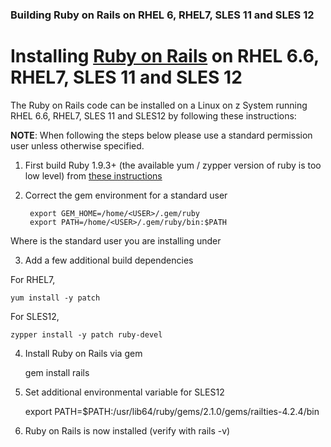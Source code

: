 ### Building Ruby on Rails on RHEL 6, RHEL7, SLES 11 and SLES 12

# Installing [Ruby on Rails](http://rubyonrails.org/) on RHEL 6.6, RHEL7, SLES 11 and SLES 12

The Ruby on Rails code can be installed on a Linux on z System running RHEL 6.6, RHEL7, SLES 11 and SLES12 by following these instructions:

**NOTE**: When following the steps below please use a standard
permission user unless otherwise specified.

1. First build Ruby 1.9.3+ (the available yum / zypper version of ruby is too low level) from [these instructions](https://github.com/linux-on-ibm-z/docs/wiki/Building-Ruby)

2. Correct the gem environment for a standard user

        export GEM_HOME=/home/<USER>/.gem/ruby
        export PATH=/home/<USER>/.gem/ruby/bin:$PATH
    
 Where <USER> is the standard user you are installing under

3. Add a few additional build dependencies
    
For RHEL7,

    yum install -y patch
    
For SLES12,

    zypper install -y patch ruby-devel

4. Install Ruby on Rails via gem

    gem install rails
    
5. Set additional environmental variable for SLES12

    export PATH=$PATH:/usr/lib64/ruby/gems/2.1.0/gems/railties-4.2.4/bin
    
6. Ruby on Rails is now installed (verify with rails -v)
